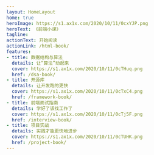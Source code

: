 ```yaml
---
layout: HomeLayout
home: true
heroImage: https://s1.ax1x.com/2020/10/11/0cxYJP.png
heroText: 《前端小课》
tagline: 
actionText: 开始阅读
actionLink: /html-book/
features:
- title: 数据结构与算法
  details: 让“算法”动起来
  cover: https://s1.ax1x.com/2020/10/11/0cTHuq.png
  href: /dsa-book/
- title: 开源库
  details: 让开发跑的更快
  cover: https://s1.ax1x.com/2020/10/11/0cTxC4.png
  href: /framework-book/
- title: 前端面试指南
  details: 学好了该找工作了
  cover: https://s1.ax1x.com/2020/10/11/0cTj5F.png
  href: /interview-book/
- title: 项目实战
  details: 实践才能更快地进步
  cover: https://s1.ax1x.com/2020/10/11/0cTUHK.png
  href: /project-book/
---
```


